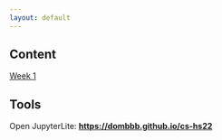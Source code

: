 ```yaml
---
layout: default
---
```



## Content

[Week 1](./week1.html)


## Tools

Open JupyterLite: **https://dombbb.github.io/cs-hs22** 




